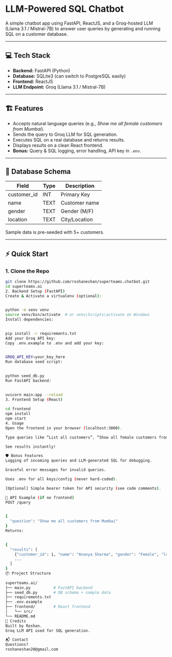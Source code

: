 # LLM-Powered SQL Chatbot

A simple chatbot app using FastAPI, ReactJS, and a Groq-hosted LLM (Llama 3.1 / Mistral-7B) to answer user queries by generating and running SQL on a customer database.

---

## 💻 Tech Stack

- **Backend:** FastAPI (Python)
- **Database:** SQLite3 (can switch to PostgreSQL easily)
- **Frontend:** ReactJS
- **LLM Endpoint:** Groq (Llama 3.1 / Mistral-7B)

---

## 🏗️ Features

- Accepts natural language queries (e.g., *Show me all female customers from Mumbai*).
- Sends the query to Groq LLM for SQL generation.
- Executes SQL on a real database and returns results.
- Displays results on a clean React frontend.
- **Bonus:** Query & SQL logging, error handling, API key in `.env`.

---

## 📝 Database Schema

| Field        | Type | Description     |
| ------------ | ---- | -------------- |
| customer_id  | INT  | Primary Key    |
| name         | TEXT | Customer name  |
| gender       | TEXT | Gender (M/F)   |
| location     | TEXT | City/Location  |

Sample data is pre-seeded with 5+ customers.

---

## ⚡ Quick Start

### 1. Clone the Repo

```bash
git clone https://github.com/roshaneshan/superteams.chatbot.git
cd superteams.ai
2. Backend Setup (FastAPI)
Create & Activate a virtualenv (optional):

 
python -m venv venv
source venv/bin/activate  # or venv\Scripts\activate on Windows
Install dependencies:

 
pip install -r requirements.txt
Add your Groq API key:
Copy .env.example to .env and add your key:

 
GROQ_API_KEY=your_key_here
Run database seed script:

 
python seed_db.py
Run FastAPI backend:

 
uvicorn main:app --reload
3. Frontend Setup (React)
 
cd frontend
npm install
npm start
4. Usage
Open the frontend in your browser (localhost:3000).

Type queries like “List all customers”, “Show all female customers from Mumbai”, etc.

See results instantly!

🛡️ Bonus Features
Logging of incoming queries and LLM-generated SQL for debugging.

Graceful error messages for invalid queries.

Uses .env for all keys/config (never hard-coded).

[Optional] Simple bearer token for API security (see code comments).

🔧 API Example (if no frontend)
POST /query

 
{
  "question": "Show me all customers from Mumbai"
}
Returns:

 
{
  "results": [
    {"customer_id": 1, "name": "Ananya Sharma", "gender": "Female", "location": "Mumbai"},
    ...
  ]
}
📦 Project Structure
 
superteams.ai/
├── main.py          # FastAPI backend
├── seed_db.py       # DB schema + sample data
├── requirements.txt
├── .env.example
├── frontend/        # React frontend
│   └── src/
└── README.md
🙌 Credits
Built by Roshan.
Groq LLM API used for SQL generation.

📬 Contact
Questions?
roshaneshan20@gmail.com